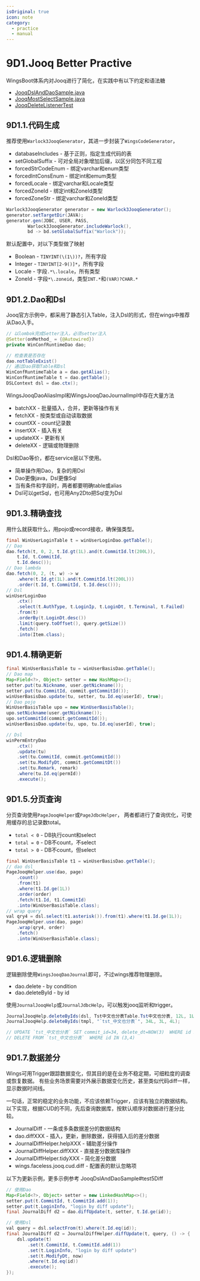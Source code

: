 ```yaml
---
isOriginal: true
icon: note
category:
  - practice
  - manual
---
```


# 9D1.Jooq Better Practive

WingsBoot体系内对Jooq进行了简化，在实践中有以下约定和语法糖

* [JooqDslAndDaoSample.java](https://github.com/trydofor/pro.fessional.wings/blob/master/wings/faceless-jooq/src/test/java/pro/fessional/wings/faceless/sample/JooqDslAndDaoSample.java)
* [JooqMostSelectSample.java](https://github.com/trydofor/pro.fessional.wings/blob/master/wings/faceless-jooq/src/test/java/pro/fessional/wings/faceless/sample/JooqMostSelectSample.java)
* [JooqDeleteListenerTest](https://github.com/trydofor/pro.fessional.wings/blob/master/wings/faceless-jooq/src/test/java/pro/fessional/wings/faceless/jooq/JooqDeleteListenerTest.java)

## 9D1.1.代码生成

推荐使用`Warlock3JooqGenerator`，其进一步封装了`WingsCodeGenerator`，

* databaseIncludes - 基于正则，指定生成代码的表
* setGlobalSuffix - 可对全局对象增加后缀，以区分同包不同工程
* forcedStrCodeEnum - 绑定varchar和enum类型
* forcedIntConsEnum - 绑定int和emum类型
* forcedLocale - 绑定varchar和Locale类型
* forcedZoneId -  绑定int和ZoneId类型
* forcedZoneStr -  绑定varchar和ZoneId类型

```java
Warlock3JooqGenerator generator = new Warlock3JooqGenerator();
generator.setTargetDir(JAVA);
generator.gen(JDBC, USER, PASS,
        Warlock3JooqGenerator.includeWarlock(),
        bd -> bd.setGlobalSuffix("Warlock"));
```

默认配置中，对以下类型做了映射

* Boolean - `TINYINT(\(1\))?`，所有字段
* Integer - `TINYINT[2-9()]*`，所有字段
* Locale - 字段`.*\.locale`，所有类型
* ZoneId - 字段`*\.zoneid`，类型`INT.*`和`(VAR)?CHAR.*`

## 9D1.2.Dao和Dsl

Jooq官方示例中，都采用了静态引入Table，注入Dsl的形式，但在wings中推荐从Dao入手。

```java
// 以lombok完成Setter注入，必须setter注入
@Setter(onMethod_ = {@Autowired})
private WinConfRuntimeDao dao;
```

```java
// 检查表是否存在
dao.notTableExist()
// 通过Dao获取Table和Dsl
WinConfRuntimeTable a = dao.getAlias();
WinConfRuntimeTable t = dao.getTable();
DSLContext dsl = dao.ctx();
```

WingsJooqDaoAliasImpl和WingsJooqDaoJournalImpl中存在大量方法

* batchXX - 批量插入，合并，更新等操作有关
* fetchXX - 按类型或自动读取数据
* countXX - count记录数
* insertXX - 插入有关
* updateXX - 更新有关
* deleteXX - 逻辑或物理删除

Dsl和Dao等价，都在service层以下使用。

* 简单操作用Dao，复杂的用Dsl
* Dao更像java，Dsl更像Sql
* 当有条件和字段时，两者都要明确table或alias
* Dsl可以getSql，也可用Any2Dto把Sql变为Dsl

## 9D1.3.精确查找

用什么就获取什么，用pojo或record接收，确保强类型。

```java
final WinUserLoginTable t = winUserLoginDao.getTable();
// Dao 
dao.fetch(t, 0, 2, t.Id.gt(1L).and(t.CommitId.lt(200L)),
    t.Id, t.CommitId,
    t.Id.desc());
// Dao lambda
dao.fetch(0, 2, (t, w) -> w
    .where(t.Id.gt(1L).and(t.CommitId.lt(200L)))
    .order(t.Id, t.CommitId, t.Id.desc()));
// Dsl
winUserLoginDao
    .ctx()
    .select(t.AuthType, t.LoginIp, t.LoginDt, t.Terminal, t.Failed)
    .from(t)
    .orderBy(t.LoginDt.desc())
    .limit(query.toOffset(), query.getSize())
    .fetch()
    .into(Item.class);
```

## 9D1.4.精确更新

```java
final WinUserBasisTable tu = winUserBasisDao.getTable();
// Dao map
Map<Field<?>, Object> setter = new HashMap<>();
setter.put(tu.Nickname, user.getNickname());
setter.put(tu.CommitId, commit.getCommitId());
winUserBasisDao.update(tu, setter, tu.Id.eq(userId), true);
// Dao pojo
WinUserBasisTable upo = new WinUserBasisTable();
upo.setNickname(user.getNickname());
upo.setCommitId(commit.getCommitId());
winUserBasisDao.update(tu, upo, tu.Id.eq(userId), true);

// Dsl
winPermEntryDao
    .ctx()
    .update(tu)
    .set(tu.CommitId, commit.getCommitId())
    .set(tu.ModifyDt, commit.getCommitDt())
    .set(tu.Remark, remark)
    .where(tu.Id.eq(permId))
    .execute();
```

## 9D1.5.分页查询

分页查询使用`PageJooqHelper`或`PageJdbcHelper`，
两者都进行了查询优化，可使用缓存的总记录数total。

* `total < 0` - DB执行count和select
* `total = 0` - DB不count，不select
* `total > 0` - DB不count，但select

```java
final WinUserBasisTable t1 = winUserBasisDao.getTable();
// dao dsl
PageJooqHelper.use(dao, page)
    .count()
    .from(t1)
    .where(t1.Id.ge(1L))
    .order(order)
    .fetch(t1.Id, t1.CommitId)
    .into(WinUserBasisTable.class);
// wrap query
val qry4 = dsl.select(t1.asterisk()).from(t1).where(t1.Id.ge(1L));
PageJooqHelper.use(dao, page)
    .wrap(qry4, order)
    .fetch()
    .into(WinUserBasisTable.class);
```

## 9D1.6.逻辑删除

逻辑删除使用`WingsJooqDaoJournal`即可，不过wings推荐物理删除。

* dao.delete - by condition
* dao.deleteById - by id

使用`JournalJooqHelp`或`JournalJdbcHelp`，可以触发jooq监听和trigger。

```java
JournalJooqHelp.deleteByIds(dsl, Tst中文也分表Table.Tst中文也分表, 12L, 1L, 2L);
JournalJooqHelp.deleteByIds(tmpl, "`tst_中文也分表`", 34L, 3L, 4L);

// UPDATE `tst_中文也分表` SET commit_id=34, delete_dt=NOW(3)  WHERE id IN (3,4)
// DELETE FROM `tst_中文也分表`  WHERE id IN (3,4)
```

## 9D1.7.数据差分

Wings可用Trigger跟踪数据变化，但其目的是在业务不稳定期，可细粒度的调查或恢复数据。
有些业务场景需要对外展示数据变化历史，甚至类似代码diff一样，显示数据时间线。

一句话，正常的稳定的业务功能，不应该依赖Trigger，应该有独立的数据结构。
以下实现，根据CUD的不同，先后查询数据库，按默认顺序对数据进行差分比较。

* JournalDiff - 一条或多条数据差分的数据结构
* dao.diffXXX - 插入，更新，删除数据，获得插入后的差分数据
* JournalDiffHelper.helpXXX - 辅助差分操作
* JournalDiffHelper.diffXXX - 直接差分数据库操作
* JournalDiffHelper.tidyXXX - 简化差分数据
* wings.faceless.jooq.cud.diff - 配置表的默认忽略项

以下为更新示例，更多示例参考 JooqDslAndDaoSample#test5Diff

```java
// 使用Dao
Map<Field<?>, Object> setter = new LinkedHashMap<>();
setter.put(t.CommitId, t.CommitId.add(1));
setter.put(t.LoginInfo, "login by diff update");
final JournalDiff d2 = dao.diffUpdate(t, setter, t.Id.ge(id));

// 使用Dsl
val query = dsl.selectFrom(t).where(t.Id.eq(id));
final JournalDiff d2 = JournalDiffHelper.diffUpdate(t, query, () -> {
    dsl.update(t)
        .set(t.CommitId, t.CommitId.add(1))
        .set(t.LoginInfo, "login by diff update")
        .set(t.ModifyDt, now)
        .where(t.Id.eq(id))
        .execute();
});
```
